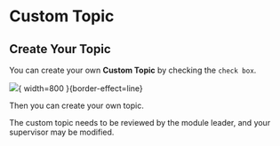 # Custom Topic

## Create Your Topic

You can create your own **Custom Topic** by checking the `check box`.

![](create.png){ width=800 }{border-effect=line}

Then you can create your own topic.

<warning>
    <p>
        The custom topic needs to be reviewed by the module leader, and your supervisor may be modified.
    </p>
</warning>


